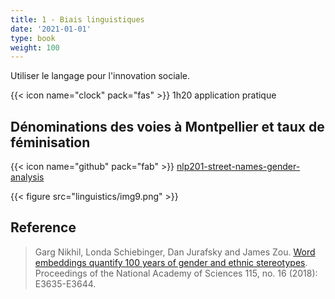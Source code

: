 ```yaml
---
title: 1 - Biais linguistiques
date: '2021-01-01'
type: book
weight: 100
---
```


Utiliser le langage pour l'innovation sociale.

<!--more-->

{{< icon name="clock" pack="fas" >}} 1h20 application pratique

## Dénominations des voies à Montpellier et taux de féminisation 

{{< icon name="github" pack="fab" >}} [nlp201-street-names-gender-analysis](https://github.com/MichelDeudon/nlp201-street-names-gender-analysis)

{{< figure src="linguistics/img9.png" >}}

## Reference

> Garg Nikhil, Londa Schiebinger, Dan Jurafsky and James Zou. [Word embeddings quantify 100 years of gender and ethnic stereotypes](https://www.pnas.org/doi/10.1073/pnas.1720347115). Proceedings of the National Academy of Sciences 115, no. 16 (2018): E3635-E3644.


